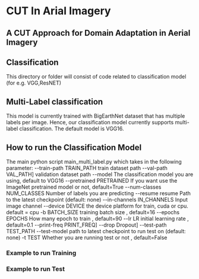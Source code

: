 # CUT In Arial Imagery
## A CUT Approach for Domain Adaptation in Aerial Imagery

## Classification
This directory or folder will consist of code related to classification model (for e.g. VGG,ResNET)

## Multi-Label classification 
This model is currently trained with BigEarthNet dataset that has multiple labels per image. Hence, our classification model currently supports multi-label classification. The default model is VGG16.

## How to run the Classification Model
The main python script main_multi_label.py which takes in the following parameter:
  --train-path TRAIN_PATH train dataset path
  --val-path VAL_PATH]  validation dataset path
  --model The classification model you are using, default to VGG16
  --pretrained PRETRAINED If you want use the ImageNet pretrained model or not, default=True
  --num-classes NUM_CLASSES Number of labels you are predicting
  --resume resume Path to the latest checkpoint (default: none)
  --in-channels IN_CHANNELS Input image channel
  --device DEVICE the device platform for train, cuda or cpu. default = cpu
  -b BATCH_SIZE training batch size , default=16
  --epochs EPOCHS How many epoch to train , default=90
  --lr LR initial learning rate , default=0.1
  --print-freq PRINT_FREQ] 
  --drop Dropout] 
  --test-path TEST_PATH
  --test-model path to latest checkpoint to run test on (default: none)
  -t TEST Whether you are running test or not , default=False

### Example to run Training

### Example to run Test
